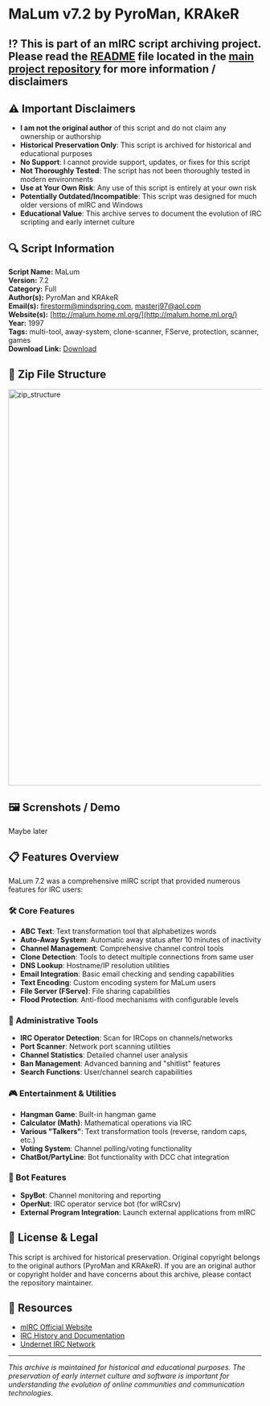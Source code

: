 # MaLum v7.2 by PyroMan, KRAkeR

## ⁉️ This is part of an mIRC script archiving project. Please read the [README](https://github.com/sorzkode/mirc_scripts_archive/blob/main/README.md) file located in the [main project repository](https://github.com/sorzkode/mirc_scripts_archive) for more information / disclaimers  

## ⚠️ Important Disclaimers

- **I am not the original author** of this script and do not claim any ownership or authorship
- **Historical Preservation Only**: This script is archived for historical and educational purposes
- **No Support**: I cannot provide support, updates, or fixes for this script
- **Not Thoroughly Tested**: The script has not been thoroughly tested in modern environments
- **Use at Your Own Risk**: Any use of this script is entirely at your own risk
- **Potentially Outdated/Incompatible**: This script was designed for much older versions of mIRC and Windows
- **Educational Value**: This archive serves to document the evolution of IRC scripting and early internet culture

## 🔍 Script Information

**Script Name:** MaLum  
**Version:** 7.2  
**Category:** Full  
**Author(s):** PyroMan and KRAkeR  
**Email(s):** <firestorm@mindspring.com>, <masterj97@aol.com>  
**Website(s):** [http://malum.home.ml.org/](http://malum.home.ml.org/)  
**Year:** 1997  
**Tags:** multi-tool, away-system, clone-scanner, FServe, protection, scanner, games  
**Download Link:** [Download](https://github.com/sorzkode/mirc_scripts_archive/raw/main/hawkee.com/malum_script/malum_script.zip)  

## 📂 Zip File Structure

<img width="788" alt="zip_structure" src="https://github.com/user-attachments/assets/2ee0668a-365f-4456-94ad-eddbf5bd5dc4" />

## 🖼️ Screnshots / Demo

Maybe later

## 📋 Features Overview

MaLum 7.2 was a comprehensive mIRC script that provided numerous features for IRC users:

### 🛠️ Core Features

- **ABC Text**: Text transformation tool that alphabetizes words
- **Auto-Away System**: Automatic away status after 10 minutes of inactivity
- **Channel Management**: Comprehensive channel control tools
- **Clone Detection**: Tools to detect multiple connections from same user
- **DNS Lookup**: Hostname/IP resolution utilities
- **Email Integration**: Basic email checking and sending capabilities
- **Text Encoding**: Custom encoding system for MaLum users
- **File Server (FServe)**: File sharing capabilities
- **Flood Protection**: Anti-flood mechanisms with configurable levels

### 🔧 Administrative Tools

- **IRC Operator Detection**: Scan for IRCops on channels/networks
- **Port Scanner**: Network port scanning utilities
- **Channel Statistics**: Detailed channel user analysis
- **Ban Management**: Advanced banning and "shitlist" features
- **Search Functions**: User/channel search capabilities

### 🎮 Entertainment & Utilities

- **Hangman Game**: Built-in hangman game
- **Calculator (Math)**: Mathematical operations via IRC
- **Various "Talkers"**: Text transformation tools (reverse, random caps, etc.)
- **Voting System**: Channel polling/voting functionality
- **ChatBot/PartyLine**: Bot functionality with DCC chat integration

### 🤖 Bot Features

- **SpyBot**: Channel monitoring and reporting
- **OperNut**: IRC operator service bot (for wIRCsrv)
- **External Program Integration**: Launch external applications from mIRC

## 📜 License & Legal

This script is archived for historical preservation. Original copyright belongs to the original authors (PyroMan and KRAkeR). If you are an original author or copyright holder and have concerns about this archive, please contact the repository maintainer.

## 🔗 Resources

- [mIRC Official Website](https://www.mirc.com/)
- [IRC History and Documentation](https://tools.ietf.org/rfc/rfc1459.txt)
- [Undernet IRC Network](http://www.undernet.org/)

---

*This archive is maintained for historical and educational purposes. The preservation of early internet culture and software is important for understanding the evolution of online communities and communication technologies.*  
